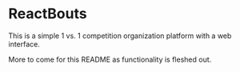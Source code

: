 # ReactBouts
This is a simple 1 vs. 1 competition organization platform with a web interface.

More to come for this README as functionality is fleshed out.
